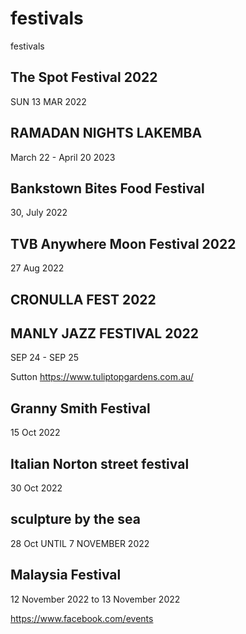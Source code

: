 # festivals
festivals

## The Spot Festival 2022
SUN 13 MAR 2022


## RAMADAN NIGHTS LAKEMBA
March 22 - April 20 2023

## Bankstown Bites Food Festival
30, July 2022

## TVB Anywhere Moon Festival 2022
27 Aug 2022

## CRONULLA FEST 2022

## MANLY JAZZ FESTIVAL 2022
SEP 24 - SEP 25

Sutton
https://www.tuliptopgardens.com.au/


## Granny Smith Festival
15 Oct 2022


## Italian Norton street festival
30 Oct 2022

## sculpture by the sea
28 Oct UNTIL 7 NOVEMBER 2022

## Malaysia Festival
12 November 2022 to 13 November 2022


https://www.facebook.com/events
